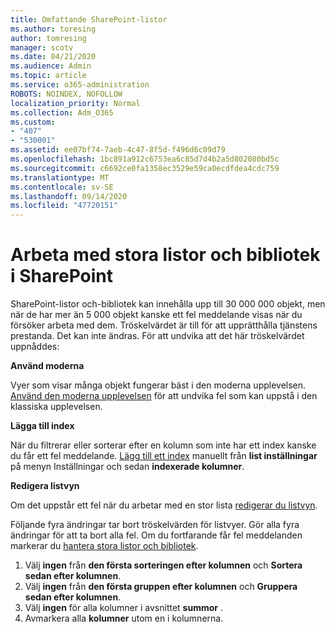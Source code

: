 ```yaml
---
title: Omfattande SharePoint-listor
ms.author: toresing
author: tomresing
manager: scotv
ms.date: 04/21/2020
ms.audience: Admin
ms.topic: article
ms.service: o365-administration
ROBOTS: NOINDEX, NOFOLLOW
localization_priority: Normal
ms.collection: Adm_O365
ms.custom:
- "407"
- "530001"
ms.assetid: ee07bf74-7aeb-4c47-8f5d-f496d6c09d79
ms.openlocfilehash: 1bc891a912c6753ea6c85d7d4b2a5d802080bd5c
ms.sourcegitcommit: c6692ce0fa1358ec3529e59ca0ecdfdea4cdc759
ms.translationtype: MT
ms.contentlocale: sv-SE
ms.lasthandoff: 09/14/2020
ms.locfileid: "47720151"
---
```

# <a name="work-with-large-lists-and-libraries-in-sharepoint"></a>Arbeta med stora listor och bibliotek i SharePoint

SharePoint-listor och-bibliotek kan innehålla upp till 30 000 000 objekt, men när de har mer än 5 000 objekt kanske ett fel meddelande visas när du försöker arbeta med dem. Tröskelvärdet är till för att upprätthålla tjänstens prestanda. Det kan inte ändras. För att undvika att det här tröskelvärdet uppnåddes:

**Använd moderna**

Vyer som visar många objekt fungerar bäst i den moderna upplevelsen. [Använd den moderna upplevelsen](https://support.office.com/article/66dac24b-4177-4775-bf50-3d267318caa9) för att undvika fel som kan uppstå i den klassiska upplevelsen.

**Lägga till index**

När du filtrerar eller sorterar efter en kolumn som inte har ett index kanske du får ett fel meddelande. [Lägg till ett index](https://support.office.com/article/f3f00554-b7dc-44d1-a2ed-d477eac463b0) manuellt från **list inställningar** på menyn Inställningar och sedan **indexerade kolumner**.

**Redigera listvyn**

Om det uppstår ett fel när du arbetar med en stor lista [redigerar du listvyn](https://support.office.com/article/15916903-e79a-423f-b4e2-02d37e1ff372).

Följande fyra ändringar tar bort tröskelvärden för listvyer. Gör alla fyra ändringar för att ta bort alla fel. Om du fortfarande får fel meddelanden markerar du [hantera stora listor och bibliotek](https://support.office.com/article/B8588DAE-9387-48C2-9248-C24122F07C59).

1. Välj **ingen** från **den första sorteringen efter kolumnen** och **Sortera sedan efter kolumnen**.
2. Välj **ingen** från **den första gruppen efter kolumnen** och **Gruppera sedan efter kolumnen**.
3. Välj **ingen** för alla kolumner i avsnittet **summor** .
4. Avmarkera alla **kolumner** utom en i kolumnerna.

